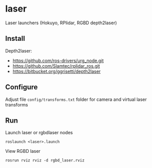 # laser #

Laser launchers (Hokuyo, RPlidar, RGBD depth2laser)

## Install ##

Depth2laser:

* https://github.com/ros-drivers/urg_node.git
* https://github.com/Slamtec/rplidar_ros.git
* https://bitbucket.org/ggrisetti/depth2laser


## Configure ##

Adjust file `config/transforms.txt` folder for 
camera and virtual laser transforms


## Run ##

Launch laser or rgbdlaser nodes

    roslaunch <laser>.launch

View RGBD laser

    rosrun rviz rviz -d rgbd_laser.rviz


